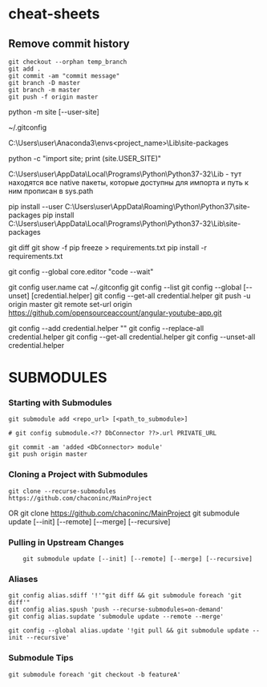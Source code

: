 # cheat-sheets

## Remove commit history
```
git checkout --orphan temp_branch 
git add . 
git commit -am "commit message" 
git branch -D master 
git branch -m master 
git push -f origin master
```
python -m site [--user-site]

~/.gitconfig

C:\Users\user\Anaconda3\envs\<project_name>\Lib\site-packages

python -c "import site; print (site.USER_SITE)"

C:\Users\user\AppData\Local\Programs\Python\Python37-32\Lib - тут находятся все native пакеты, которые доступны для импорта и путь к ним прописан в sys.path

pip install --user C:\Users\user\AppData\Roaming\Python\Python37\site-packages
pip install C:\Users\user\AppData\Local\Programs\Python\Python37-32\Lib\site-packages

git diff
git show -f
pip freeze > requirements.txt
pip install -r requirements.txt

git config --global core.editor "code --wait"

git config user.name
cat ~/.gitconfig
git config --list
git config --global [--unset] [credential.helper]
git config --get-all credential.helper
git push -u origin master
git remote set-url origin https://github.com/opensourceaccount/angular-youtube-app.git

git config --add credential.helper ""
git config --replace-all credential.helper
git config --get-all credential.helper
git config --unset-all credential.helper

# SUBMODULES

### Starting with Submodules
    git submodule add <repo_url> [<path_to_submodule>]

    # git config submodule.<?? DbConnector ??>.url PRIVATE_URL

    git commit -am 'added <DbConnector> module'
    git push origin master

### Cloning a Project with Submodules
    git clone --recurse-submodules https://github.com/chaconinc/MainProject
OR
    git clone https://github.com/chaconinc/MainProject
    git submodule update [--init] [--remote] [--merge] [--recursive]     

### Pulling in Upstream Changes
```
    git submodule update [--init] [--remote] [--merge] [--recursive] 
```

### Aliases
    git config alias.sdiff '!'"git diff && git submodule foreach 'git diff'"
    git config alias.spush 'push --recurse-submodules=on-demand'
    git config alias.supdate 'submodule update --remote --merge'

    git config --global alias.update '!git pull && git submodule update --init --recursive'

### Submodule Tips
    git submodule foreach 'git checkout -b featureA'